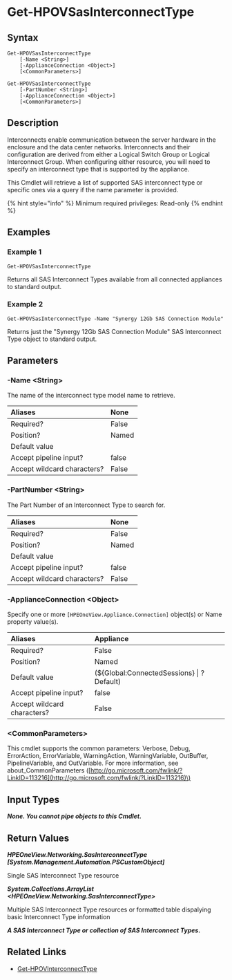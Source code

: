 ﻿---
description: Retrieve SAS Interconnect Type resource(s).
---

# Get-HPOVSasInterconnectType

## Syntax

```text
Get-HPOVSasInterconnectType
    [-Name <String>]
    [-ApplianceConnection <Object>]
    [<CommonParameters>]
```

```text
Get-HPOVSasInterconnectType
    [-PartNumber <String>]
    [-ApplianceConnection <Object>]
    [<CommonParameters>]
```

## Description

Interconnects enable communication between the server hardware in the enclosure and the data center networks. Interconnects and their configuration are derived from either a Logical Switch Group or Logical Interconnect Group. When configuring either resource, you will need to specify an interconnect type that is supported by the appliance.

This Cmdlet will retrieve a list of supported SAS interconnect type or specific ones via a query if the name parameter is provided. 

{% hint style="info" %}
Minimum required privileges: Read-only
{% endhint %}

## Examples

###  Example 1 

```text
Get-HPOVSasInterconnectType
```

Returns all SAS Interconnect Types available from all connected appliances to standard output.

###  Example 2 

```text
Get-HPOVSasInterconnectType -Name "Synergy 12Gb SAS Connection Module"
```

Returns just the "Synergy 12Gb SAS Connection Module" SAS Interconnect Type object to standard output.

## Parameters

### -Name &lt;String&gt;

The name of the interconnect type model name to retrieve.

| Aliases | None |
| :--- | :--- |
| Required? | False |
| Position? | Named |
| Default value |  |
| Accept pipeline input? | false |
| Accept wildcard characters? | False |

### -PartNumber &lt;String&gt;

The Part Number of an Interconnect Type to search for.

| Aliases | None |
| :--- | :--- |
| Required? | False |
| Position? | Named |
| Default value |  |
| Accept pipeline input? | false |
| Accept wildcard characters? | False |

### -ApplianceConnection &lt;Object&gt;

Specify one or more `[HPEOneView.Appliance.Connection]` object(s) or Name property value(s).

| Aliases | Appliance |
| :--- | :--- |
| Required? | False |
| Position? | Named |
| Default value | (${Global:ConnectedSessions} &vert; ? Default) |
| Accept pipeline input? | false |
| Accept wildcard characters? | False |

### &lt;CommonParameters&gt;

This cmdlet supports the common parameters: Verbose, Debug, ErrorAction, ErrorVariable, WarningAction, WarningVariable, OutBuffer, PipelineVariable, and OutVariable. For more information, see about\_CommonParameters \([http://go.microsoft.com/fwlink/?LinkID=113216](http://go.microsoft.com/fwlink/?LinkID=113216)\)

## Input Types

_**None.  You cannot pipe objects to this Cmdlet.**_

## Return Values

_**HPEOneView.Networking.SasInterconnectType [System.Management.Automation.PSCustomObject]**_

Single SAS Interconnect Type resource

_**System.Collections.ArrayList <HPEOneView.Networking.SasInterconnectType>**_

Multiple SAS Interconnect Type resources or formatted table dispalying basic Interconnect Type information

_**A SAS Interconnect Type or collection of SAS Interconnect Types.**_



## Related Links

* [Get-HPOVInterconnectType](get-hpovinterconnecttype.md)
